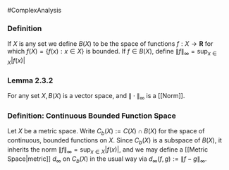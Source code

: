 #ComplexAnalysis 

### Definition
If $X$ is any set we define $B(X)$ to be the space of functions $f: X \rightarrow \mathbf{R}$ for which $f(X)=\{f(x): x \in X\}$ is bounded. If $f \in B(X)$, define $\|f\|_{\infty}=\sup _{x \in X}|f(x)|$

### Lemma 2.3.2
For any set $X, B(X)$ is a vector space, and $\|\cdot\|_{\infty}$ is a [[Norm]].

### Definition: Continuous Bounded Function Space
Let $X$ be a metric space. Write $C_{b}(X):=C(X) \cap B(X)$ for the space of continuous, bounded functions on $X$. Since $C_{b}(X)$ is a subspace of $B(X)$, it inherits the norm $\|f\|_{\infty}=\sup _{x \in X}|f(x)|$, and we may define a [[Metric Space|metric]] $d_{\infty}$ on $C_{b}(X)$ in the usual way via $d_{\infty}(f, g):=\|f-g\|_{\infty}$.